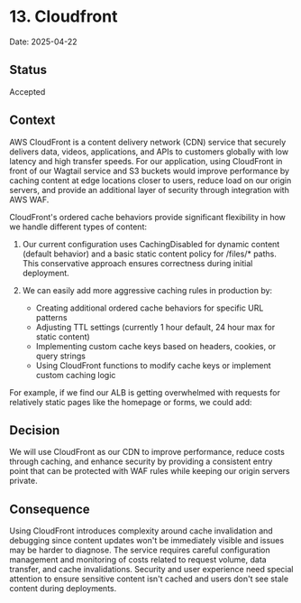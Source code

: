 # 13. Cloudfront

Date: 2025-04-22

## Status

Accepted

## Context

AWS CloudFront is a content delivery network (CDN) service that securely delivers data, videos, applications, and APIs to customers globally with low latency and high transfer speeds. For our application, using CloudFront in front of our Wagtail service and S3 buckets would improve performance by caching content at edge locations closer to users, reduce load on our origin servers, and provide an additional layer of security through integration with AWS WAF.

CloudFront's ordered cache behaviors provide significant flexibility in how we handle different types of content:

1. Our current configuration uses CachingDisabled for dynamic content (default behavior) and a basic static content policy for /files/* paths. This conservative approach ensures correctness during initial deployment.

2. We can easily add more aggressive caching rules in production by:
   - Creating additional ordered cache behaviors for specific URL patterns
   - Adjusting TTL settings (currently 1 hour default, 24 hour max for static content)
   - Implementing custom cache keys based on headers, cookies, or query strings
   - Using CloudFront functions to modify cache keys or implement custom caching logic

For example, if we find our ALB is getting overwhelmed with requests for relatively static pages like the homepage or forms, we could add:


## Decision

We will use CloudFront as our CDN to improve performance, reduce costs through caching, and enhance security by providing a consistent entry point that can be protected with WAF rules while keeping our origin servers private.


## Consequence

Using CloudFront introduces complexity around cache invalidation and debugging since content updates won't be immediately visible and issues may be harder to diagnose. The service requires careful configuration management and monitoring of costs related to request volume, data transfer, and cache invalidations. Security and user experience need special attention to ensure sensitive content isn't cached and users don't see stale content during deployments.
